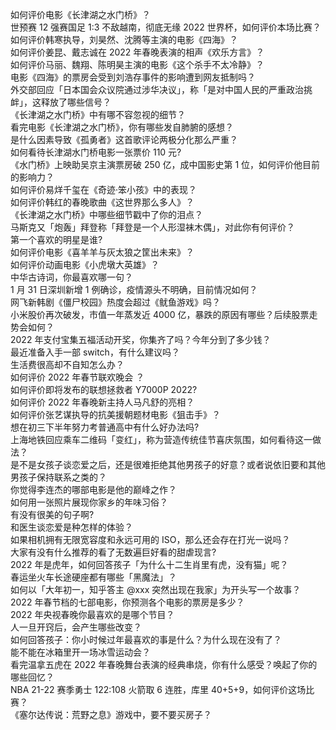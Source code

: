 如何评价电影《长津湖之水门桥》？  
世预赛 12 强赛国足 1:3 不敌越南，彻底无缘 2022 世界杯，如何评价本场比赛？  
如何评价韩寒执导，刘昊然、沈腾等主演的电影《四海》？  
如何评价姜昆、戴志诚在 2022 年春晚表演的相声《欢乐方言》？  
如何评价马丽、魏翔、陈明昊主演的电影《这个杀手不太冷静》？  
电影《四海》的票房会受到刘浩存事件的影响遭到网友抵制吗？  
外交部回应「日本国会众议院通过涉华决议」，称「是对中国人民的严重政治挑衅」，这释放了哪些信号？  
《长津湖之水门桥》中有哪不容忽视的细节？  
看完电影《长津湖之水门桥》，你有哪些发自肺腑的感想？  
是什么因素导致《孤勇者》这首歌评论两极分化那么严重？  
如何看待长津湖水门桥电影一张票价 110 元?  
《水门桥》上映助吴京主演票房破 250 亿，成中国影史第 1 位，如何评价他目前的影响力？  
如何评价易烊千玺在《奇迹·笨小孩》中的表现？  
如何评价韩红的春晚歌曲《这世界那么多人》？  
《长津湖之水门桥》中哪些细节戳中了你的泪点？  
马斯克又「炮轰」拜登称「拜登是一个人形湿袜木偶」，对此你有何评价？  
第一个喜欢的明星是谁?  
如何评价电影《喜羊羊与灰太狼之筐出未来》？  
如何评价动画电影《小虎墩大英雄》？  
中华古诗词，你最喜欢哪一句？  
1 月 31 日深圳新增 1 例确诊，疫情源头不明确，目前情况如何？  
网飞新韩剧《僵尸校园》热度会超过《鱿鱼游戏》吗？  
小米股价再次破发，市值一年蒸发近 4000 亿，暴跌的原因有哪些？后续股票走势会如何？  
2022 年支付宝集五福活动开奖，你集齐了吗？今年分到了多少钱？  
最近准备入手一部 switch，有什么建议吗？  
生活费很高却不自知怎么办？  
如何评价 2022 年春节联欢晚会 ？  
如何评价即将发布的联想拯救者 Y7000P 2022?  
如何评价 2022 年春晚新主持人马凡舒的亮相？  
如何评价张艺谋执导的抗美援朝题材电影《狙击手》？  
想在初三下半年努力考普通高中有什么好办法吗?  
上海地铁回应乘车二维码「变红」，称为营造传统佳节喜庆氛围，如何看待这一做法？  
是不是女孩子谈恋爱之后，还是很难拒绝其他男孩子的好意？或者说依旧要和其他男孩子保持联系之类的？  
你觉得李连杰的哪部电影是他的巅峰之作？  
如何用一张照片展现你家乡的年味习俗？  
有没有很美的句子啊?  
和医生谈恋爱是种怎样的体验？  
如果相机拥有无限宽容度和永远可用的 ISO，那么还会存在打光一说吗？  
大家有没有什么推荐的看了无数遍巨好看的甜虐现言?  
2022 年是虎年，如何回答孩子「为什么十二生肖里有虎，没有猫」呢？  
春运坐火车长途硬座都有哪些「黑魔法」？  
如何以「大年初一，知乎答主 @xxx 突然出现在我家」为开头写一个故事？  
2022 年春节档的七部电影，你预测各个电影的票房是多少？  
2022 年央视春晚你最喜欢的是哪个节目？  
人一旦开窍后，会产生哪些改变？  
如何回答孩子：你小时候过年最喜欢的事是什么？为什么现在没有了？  
能不能在冰箱里开一场冰雪运动会？  
看完温拿五虎在 2022 年春晚舞台表演的经典串烧，你有什么感受？唤起了你的哪些回忆？  
NBA 21-22 赛季勇士 122:108 火箭取 6 连胜，库里 40+5+9，如何评价这场比赛？  
《塞尔达传说：荒野之息》游戏中，要不要买房子？  
